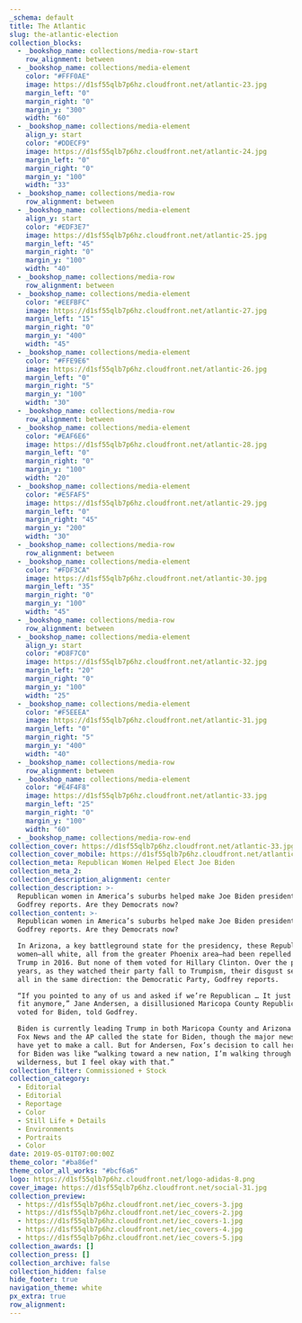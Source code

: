 ```yaml
---
_schema: default
title: The Atlantic
slug: the-atlantic-election
collection_blocks:
  - _bookshop_name: collections/media-row-start
    row_alignment: between
  - _bookshop_name: collections/media-element
    color: "#FFF0AE"
    image: https://d1sf55qlb7p6hz.cloudfront.net/atlantic-23.jpg
    margin_left: "0"
    margin_right: "0"
    margin_y: "300"
    width: "60"
  - _bookshop_name: collections/media-element
    align_y: start
    color: "#DDECF9"
    image: https://d1sf55qlb7p6hz.cloudfront.net/atlantic-24.jpg
    margin_left: "0"
    margin_right: "0"
    margin_y: "100"
    width: "33"
  - _bookshop_name: collections/media-row
    row_alignment: between
  - _bookshop_name: collections/media-element
    align_y: start
    color: "#EDF3E7"
    image: https://d1sf55qlb7p6hz.cloudfront.net/atlantic-25.jpg
    margin_left: "45"
    margin_right: "0"
    margin_y: "100"
    width: "40"
  - _bookshop_name: collections/media-row
    row_alignment: between
  - _bookshop_name: collections/media-element
    color: "#EEFBFC"
    image: https://d1sf55qlb7p6hz.cloudfront.net/atlantic-27.jpg
    margin_left: "15"
    margin_right: "0"
    margin_y: "400"
    width: "45"
  - _bookshop_name: collections/media-element
    color: "#FFE9E6"
    image: https://d1sf55qlb7p6hz.cloudfront.net/atlantic-26.jpg
    margin_left: "0"
    margin_right: "5"
    margin_y: "100"
    width: "30"
  - _bookshop_name: collections/media-row
    row_alignment: between
  - _bookshop_name: collections/media-element
    color: "#EAF6E6"
    image: https://d1sf55qlb7p6hz.cloudfront.net/atlantic-28.jpg
    margin_left: "0"
    margin_right: "0"
    margin_y: "100"
    width: "20"
  - _bookshop_name: collections/media-element
    color: "#E5FAF5"
    image: https://d1sf55qlb7p6hz.cloudfront.net/atlantic-29.jpg
    margin_left: "0"
    margin_right: "45"
    margin_y: "200"
    width: "30"
  - _bookshop_name: collections/media-row
    row_alignment: between
  - _bookshop_name: collections/media-element
    color: "#FDF3CA"
    image: https://d1sf55qlb7p6hz.cloudfront.net/atlantic-30.jpg
    margin_left: "35"
    margin_right: "0"
    margin_y: "100"
    width: "45"
  - _bookshop_name: collections/media-row
    row_alignment: between
  - _bookshop_name: collections/media-element
    align_y: start
    color: "#D8F7C0"
    image: https://d1sf55qlb7p6hz.cloudfront.net/atlantic-32.jpg
    margin_left: "20"
    margin_right: "0"
    margin_y: "100"
    width: "25"
  - _bookshop_name: collections/media-element
    color: "#F5EEEA"
    image: https://d1sf55qlb7p6hz.cloudfront.net/atlantic-31.jpg
    margin_left: "0"
    margin_right: "5"
    margin_y: "400"
    width: "40"
  - _bookshop_name: collections/media-row
    row_alignment: between
  - _bookshop_name: collections/media-element
    color: "#E4F4F8"
    image: https://d1sf55qlb7p6hz.cloudfront.net/atlantic-33.jpg
    margin_left: "25"
    margin_right: "0"
    margin_y: "100"
    width: "60"
  - _bookshop_name: collections/media-row-end
collection_cover: https://d1sf55qlb7p6hz.cloudfront.net/atlantic-33.jpg
collection_cover_mobile: https://d1sf55qlb7p6hz.cloudfront.net/atlantic-23.jpg
collection_meta: Republican Women Helped Elect Joe Biden
collection_meta_2:
collection_description_alignment: center
collection_description: >-
  Republican women in America’s suburbs helped make Joe Biden president, Elaine
  Godfrey reports. Are they Democrats now?⁠
collection_content: >-
  Republican women in America’s suburbs helped make Joe Biden president, Elaine
  Godfrey reports. Are they Democrats now?  

  In Arizona, a key battleground state for the presidency, these Republican
  women—all white, all from the greater Phoenix area—had been repelled by Donald
  Trump in 2016. But none of them voted for Hillary Clinton. Over the past four
  years, as they watched their party fall to Trumpism, their disgust sent them
  all in the same direction: the Democratic Party, Godfrey reports.  

  “If you pointed to any of us and asked if we’re Republican … It just doesn’t
  fit anymore,” Jane Andersen, a disillusioned Maricopa County Republican who
  voted for Biden, told Godfrey.   

  Biden is currently leading Trump in both Maricopa County and Arizona overall.
  Fox News and the AP called the state for Biden, though the major news networks
  have yet to make a call. But for Andersen, Fox’s decision to call her state
  for Biden was like “walking toward a new nation, I’m walking through the
  wilderness, but I feel okay with that.” ⁠
collection_filter: Commissioned + Stock
collection_category:
  - Editorial
  - Editorial
  - Reportage
  - Color
  - Still Life + Details
  - Environments
  - Portraits
  - Color
date: 2019-05-01T07:00:00Z
theme_color: "#ba86ef"
theme_color_all_works: "#bcf6a6"
logo: https://d1sf55qlb7p6hz.cloudfront.net/logo-adidas-8.png
cover_image: https://d1sf55qlb7p6hz.cloudfront.net/social-31.jpg
collection_preview:
  - https://d1sf55qlb7p6hz.cloudfront.net/iec_covers-3.jpg
  - https://d1sf55qlb7p6hz.cloudfront.net/iec_covers-2.jpg
  - https://d1sf55qlb7p6hz.cloudfront.net/iec_covers-1.jpg
  - https://d1sf55qlb7p6hz.cloudfront.net/iec_covers-4.jpg
  - https://d1sf55qlb7p6hz.cloudfront.net/iec_covers-5.jpg
collection_awards: []
collection_press: []
collection_archive: false
collection_hidden: false
hide_footer: true
navigation_theme: white
px_extra: true
row_alignment:
---
```


